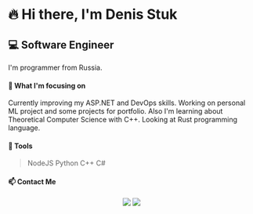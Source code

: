 # 🔥 Hi there, I'm Denis Stuk
## 💻 Software Engineer

I'm programmer from Russia.

#### 🚀 What I'm focusing on
Currently improving my ASP.NET and DevOps skills. Working on personal ML project and some projects for portfolio. Also I'm learning about Theoretical Computer Science with C++. Looking at Rust programming language.

#### 🧰 Tools
> NodeJS
> Python
> C++
> C#

#### 📫 Contact Me
<p align="center">
  <a target="_blank" href="https://t.me/denstuk"><img src="https://img.shields.io/badge/-Telegram-FFF?style=for-the-badge&logo=telegram&logoColor=27A0D9"></img></a>
  <a target="_blank" href="mailto:den.stuk00@gmail.com"><img src="https://img.shields.io/badge/-Gmail-D14836?style=for-the-badge&logo=Gmail&logoColor=white"></img></a>
</p> 
